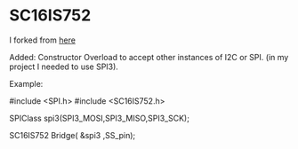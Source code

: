 # SC16IS752

I forked from [here](https://github.com/TD-er/SC16IS752)   

Added: Constructor Overload to accept other instances of I2C or SPI. (in my project I needed to use SPI3).

Example:

#include <SPI.h>
#include <SC16IS752.h>

SPIClass spi3(SPI3_MOSI,SPI3_MISO,SPI3_SCK);

SC16IS752 Bridge( &spi3 ,SS_pin);

